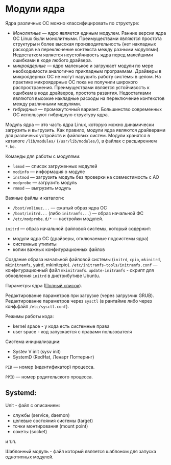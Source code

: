 # Модули ядра

Ядра различных ОС можно классифицировать по структуре:
* *Монолитные* — ядро является единым модулем. Ранние версии ядра ОС Linux
  были монолитными. Преимуществами являются простота структуры и более высокая
  производительность (нет накладных расходов на переключение контекста между
  разными модулями). Недостатком является неустойчивость ядра перед малейшими
  ошибками в коде любого драйвера.
* *микроядерные* — ядро маленькое и загружает модули по мере необходимости
  аналогично прикладным программам. Драйверы в микроядерных ОС не могут
  нарушить работу системы в целом. На практике микроядерные ОС пока не получили
  широкого распространения. Преимуществами является устойчивость к ошибкам в
  коде драйверов, простота развития. Недостатками являются высокие накладные
  расходы на переключение контекстов между различными модулями.
* *гибридные* — промежуточный вариант. Большинство современных ОС используют
  гибридную структуру ядра.

Модуль ядра — это часть ядра Linux, которую можно динамически загрузить и выгрузить.
Как правило, модули ядра являются драйверами для различных устройств и файловых систем.
Модули хранятся в каталоге `/lib/modules/` (`/usr/lib/modules/`), в файлах с расширением `*.ko`.

Команды для работы с модулями:
- `lsmod` — список загруженных модулей
- `modinfo` — информация о модуле
- `instmod` — загрузить модуль без проверки на совместимость с АО
- `modprobe` — загрузить модуль
- `rmmod` — выгрузить модуль

Важные файлы и каталоги:
- `/boot/vmlinuz...` — сжатый образ ядра ОС
- `/boot/initrd...`   (либо `initramfs...`) — образ начальной ФС
- `/etc/modprobe.d/*` — настройки модулей.

`initrd` — образ начальной файловой системы, который содержит:
- модули ядра ОС (драйверы, отключаемые подсистемы ядра)
- системные утилиты
- копии важных конфигурационных файлов

Создание образа начальной файловой системы (`initrd`, `cpio`, `mkinitrd`, `mkinitramfs`, yaird, mkinitcpio).
`/etc/initramfs-tools/initramfs.conf` — конфигурационный файл `mkinitramfs`.
`update-initramfs` - скрипт для обновления `initrd` в дистрибутиве Ubuntu.

Параметры ядра ([Полный список](https://www.kernel.org/doc/html/latest/admin-guide/kernel-parameters.html)).

Редактирование параметров при загрузке (через загрузчик GRUB).
Редактирование параметров через `sysctl` (в рантайме либо через конф.файл `/etc/sysctl.conf`).

Режимы работы кода:
- kernel space - у кода есть системные права
- user space - код запускается с правами пользователя

Система инициализации:
- Systev V init (sysv init)
- SystemD (RedHat, Ленарт Поттеринг)

`PID` — номер (идентификатор) процесса.

`PPID` — номер родительского процесса.

## Systemd:

Unit - файл с описанием:
- службы (service, daemon)
- целевые состояния системы (target)
- точки монтирования (mount point)
- сокеты (socket)

и т.п.

Шаблонный модуль - файл который является шаблоном для запуска однотипных модулей.
